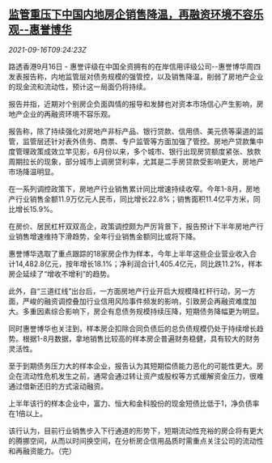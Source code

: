 <!--1631784663000-->
[监管重压下中国内地房企销售降温，再融资环境不容乐观--惠誉博华](https://cn.reuters.com/article/fitch-china-house-market-sales-0916-idCNKBS2GC0SQ)
------

<div><i>2021-09-16T09:24:23Z</i></div><p>路透香港9月16日 - 惠誉评级在中国全资拥有的在岸信用评级公司--惠誉博华周四发表报告称，内地监管层对债务规模的强管控，以及销售降温，削弱了房地产企业的现金流和流动性，预计这一局面仍将持续。</p><p>报告并指，近期对个别房企负面舆情的报导和发酵也对资本市场信心产生影响，房地产企业的再融资环境不容乐观。</p><p>报告称，除了持续强化对房地产非标产品、银行贷款、信用债、美元债等渠道的监管，监管层还针对表外债务、商票、专户监管等方面加强了管控。房地产贷款集中度管理政策成效立竿见影，6月份以来，多个城市、银行出现房贷额度紧张、放款周期拉长的现象，部分城市上调房贷利率，尤其是二手房贷款受影响更大，房地产市场降温明显。</p><p>在一系列调控政策下，房地产行业销售累计同比增速持续收窄。今年1-8月，房地产行业销售金额11.9万亿元人民币，同比增长22.8%；销售面积11.4亿平方米，同比增长15.9%。</p><p>在房价、居民杠杆双双高企，政策调控颇为严厉背景下，报告预计下半年房地产行业销售增速维持下滑趋势，全年行业销售金额同比或将下降。</p><p>惠誉博华选取了重点跟踪的18家房企作为样本，今年上半年这些企业营业收入合计14,482.8亿元，按年增长18.1%；净利润合计1,405.4亿元，同比跌11.2%，样本房企延续了“增收不增利”的趋势。</p><p>此外，自“三道红线”出台后，一方面房地产行业开启大规模降杠杆行动，另一方面，严峻的融资调控叠加行业信用风险事件频发的影响，引致房企再融资难度加大。多重因素综合影响下，房企有息债务规模持续压降，短期债务降幅更为明显。</p><p>同时惠誉博华也关注到，样本房企扣除合同负债后的总负债规模仍处于持续增长趋势。根据1-8月数据，拿地销售比较高的样本房企普遍财务稳健，具有较大的财务灵活性。</p><p>至于到期债务压力大的样本企业，报告认为其短期偿债能力恶化的可能性更大。房企在流动性危机发生之前，通常会通过转让资产或股权等方式缓解资金压力，很难通过借新还旧的方式滚动融资。</p><p>上半年该行的样本企业中，富力、恒大和金科股份的现金短债比低于1，净负债率在1倍以上。</p><p>该行认为，目前行业销售步入下行通道的形势下，短期流动性充裕的房企将有更大的腾挪空间，从而以时间换空间，在分析房企信用品质时需重点关注公司的流动性和再融资能力。（完）</p>
